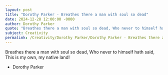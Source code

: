 ```yaml
---
layout: post
title: "Dorothy Parker - Breathes there a man with soul so dead"
date: 2024-12-28 12:00:00 -0000
author: Dorothy Parker
quote: "Breathes there a man with soul so dead, Who never to himself hath said, This is my own, my native land!"
subject: Creativity
permalink: /Creativity/Dorothy Parker/Dorothy Parker - Breathes there a man with soul so dead
---
```


Breathes there a man with soul so dead, Who never to himself hath said, This is my own, my native land!

- Dorothy Parker
